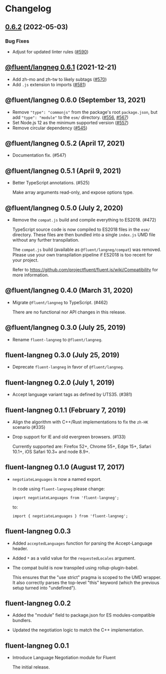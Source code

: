# Changelog

## [0.6.2](https://github.com/projectfluent/fluent.js/compare/@fluent/langneg@0.6.1...@fluent/langneg@0.6.2) (2022-05-03)

### Bug Fixes

* Adjust for updated linter rules ([#590](https://github.com/projectfluent/fluent.js/pull/590))

## [@fluent/langneg 0.6.1](https://github.com/projectfluent/fluent.js/compare/@fluent/langneg@0.6.0...@fluent/langneg@0.6.1) (2021-12-21)

- Add zh-mo and zh-tw to likely subtags
  ([#570](https://github.com/projectfluent/fluent.js/pull/570))
- Add `.js` extension to imports
  ([#581](https://github.com/projectfluent/fluent.js/pull/581))

## @fluent/langneg 0.6.0 (September 13, 2021)

- Remove `"type": "commonjs"` from the package's root `package.json`, but add
  `"type": "module"` to the `esm/` directory.
  ([#556](https://github.com/projectfluent/fluent.js/pull/556),
  [#567](https://github.com/projectfluent/fluent.js/pull/567))
- Set Node.js 12 as the minimum supported version
  ([#557](https://github.com/projectfluent/fluent.js/pull/557))
- Remove circular dependency
  ([#545](https://github.com/projectfluent/fluent.js/pull/545))

## @fluent/langneg 0.5.2 (April 17, 2021)

- Documentation fix. (#547)

## @fluent/langneg 0.5.1 (April 9, 2021)

- Better TypeScript annotations. (#525)

  Make array arguments read-only, and expose options type.

## @fluent/langneg 0.5.0 (July 2, 2020)

- Remove the `compat.js` build and compile everything to ES2018. (#472)

  TypeScript source code is now compiled to ES2018 files in the `esm/`
  directory. These files are then bundled into a single `index.js` UMD file
  without any further transpilation.

  The `compat.js` build (available as `@fluent/langneg/compat`) was removed.
  Please use your own transpilation pipeline if ES2018 is too recent for
  your project.

  Refer to https://github.com/projectfluent/fluent.js/wiki/Compatibility
  for more information.

## @fluent/langneg 0.4.0 (March 31, 2020)

- Migrate `@fluent/langneg` to TypeScript. (#462)

  There are no functional nor API changes in this release.

## @fluent/langneg 0.3.0 (July 25, 2019)

- Rename `fluent-langneg` to `@fluent/langneg`.

## fluent-langneg 0.3.0 (July 25, 2019)

- Deprecate `fluent-langneg` in favor of `@fluent/langneg`.

## fluent-langneg 0.2.0 (July 1, 2019)

- Accept language variant tags as defined by UTS35. (#381)

## fluent-langneg 0.1.1 (February 7, 2019)

- Align the algorithm with C++/Rust implementations to fix the `zh-HK` scenario (#335)

- Drop support for IE and old evergreen browsers. (#133)

  Currently supported are: Firefox 52+, Chrome 55+, Edge 15+, Safari 10.1+,
  iOS Safari 10.3+ and node 8.9+.

## fluent-langneg 0.1.0 (August 17, 2017)

- `negotiateLanguages` is now a named export.

  In code using `fluent-langneg` please change:

      import negotiateLanguages from 'fluent-langneg';

  to:

      import { negotiateLanguages } from 'fluent-langneg';

## fluent-langneg 0.0.3

- Added `acceptedLanguages` function for parsing the Accept-Language header.

- Added `*` as a valid value for the `requestedLocales` argument.

- The compat build is now transpiled using rollup-plugin-babel.

  This ensures that the "use strict" pragma is scoped to the UMD wrapper. It
  also correctly parses the top-level "this" keyword (which the previous
  setup turned into "undefined").

## fluent-langneg 0.0.2

- Added the "module" field to package.json for ES modules-compatible
  bundlers.

- Updated the negotiation logic to match the C++ implementation.

## fluent-langneg 0.0.1

- Introduce Language Negotiation module for Fluent

  The initial release.
